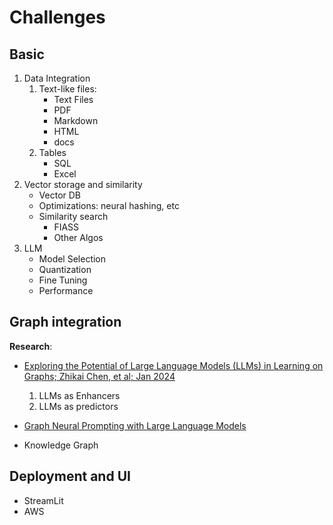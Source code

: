 # Challenges

## Basic
1. Data Integration
	1. Text-like files:
		- Text Files
		- PDF
		- Markdown
		- HTML
		- docs
	3. Tables
		- SQL
		- Excel
2. Vector storage and similarity
	- Vector DB
	- Optimizations: neural hashing, etc
	- Similarity search
		- FIASS
		- Other Algos
3. LLM
	- Model Selection
	- Quantization
	- Fine Tuning
	- Performance

## Graph integration

__Research__:

 - [Exploring the Potential of Large Language Models (LLMs) in Learning on Graphs; Zhikai Chen, et al; Jan 2024](https://arxiv.org/pdf/2307.03393.pdf )
	1. LLMs as Enhancers
	2. LLMs as predictors
 - [Graph Neural Prompting with Large Language Models](https://arxiv.org/pdf/2309.15427.pdf)
 
- Knowledge Graph

## Deployment and UI
- StreamLit
- AWS



